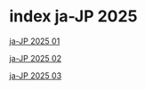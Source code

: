 # index ja-JP 2025

<a href="./01">ja-JP 2025 01</a>

<a href="./02">ja-JP 2025 02</a>

<a href="./03">ja-JP 2025 03</a>
